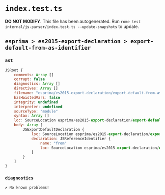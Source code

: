 # `index.test.ts`

**DO NOT MODIFY**. This file has been autogenerated. Run `rome test internal/js-parser/index.test.ts --update-snapshots` to update.

## `esprima > es2015-export-declaration > export-default-from-as-identifier`

### `ast`

```javascript
JSRoot {
	comments: Array []
	corrupt: false
	diagnostics: Array []
	directives: Array []
	filename: "esprima/es2015-export-declaration/export-default-from-as-identifier/input.js"
	hasHoistedVars: false
	integrity: undefined
	interpreter: undefined
	sourceType: "module"
	syntax: Array []
	loc: SourceLocation esprima/es2015-export-declaration/export-default-from-as-identifier/input.js 1:0-2:0
	body: Array [
		JSExportDefaultDeclaration {
			loc: SourceLocation esprima/es2015-export-declaration/export-default-from-as-identifier/input.js 1:0-1:20
			declaration: JSReferenceIdentifier {
				name: "from"
				loc: SourceLocation esprima/es2015-export-declaration/export-default-from-as-identifier/input.js 1:15-1:19 (from)
			}
		}
	]
}
```

### `diagnostics`

```
✔ No known problems!

```
